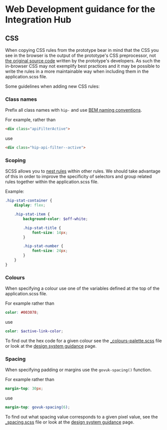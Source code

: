# Web Development guidance for the Integration Hub

## CSS
When copying CSS rules from the prototype bear in mind that the CSS you see in the browser is the output of the 
prototype's CSS preprocessor, not [the original source code](https://github.com/hmrc/integration-hub-prototype/blob/main/app/assets/sass/application.scss) written by the prototype's developers. As such the in-browser CSS may not exemplify best practices and it may be possible to write the rules in a more maintainable way when including 
them in the application.scss file. 

Some guidelines when adding new CSS rules:

### Class names
Prefix all class names with `hip-` and use [BEM naming conventions](https://getbem.com/naming/).

For example, rather than
```html
<div class="apiFilterActive"> 
```
use
```html
<div class="hip-api-filter--active"> 
```

### Scoping
SCSS allows you to [nest rules](https://sass-lang.com/documentation/style-rules/#nesting) within other rules. We should take
advantage of this in order to improve the specificity of selectors and group related rules together within the application.scss file.

Example:
```scss
.hip-stat-container {
    display: flex;

    .hip-stat-item {
        background-color: $off-white;

        .hip-stat-title {
            font-size: 14px;
        }

        .hip-stat-number {
            font-size: 24px;
        }
    }
}
```

### Colours
When specifying a colour use one of the variables defined at the top of the application.scss file. 

For example rather than
```scss
color: #003078;
```
use
```scss
color: $active-link-color;
```

To find out the hex code for a given colour see the [_colours-palette.scss](https://github.com/alphagov/govuk-frontend/blob/main/packages/govuk-frontend/src/govuk/settings/_colours-palette.scss#L14) file or look at the [design system guidance](https://design-system.service.gov.uk/styles/colour/) page.

### Spacing
When specifying padding or margins use the `govuk-spacing()` function.

For example rather than
```scss
margin-top: 30px;
```
use
```scss
margin-top: govuk-spacing(6);
```

To find out what spacing value corresponds to a given pixel value, see the [_spacing.scss](https://github.com/alphagov/govuk-frontend/blob/main/packages/govuk-frontend/src/govuk/settings/_spacing.scss#L11) file or look at the [design system guidance](https://design-system.service.gov.uk/styles/spacing/#static-spacing) page.
